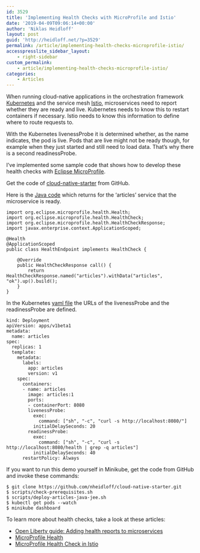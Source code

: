 ```yaml
---
id: 3529
title: 'Implementing Health Checks with MicroProfile and Istio'
date: '2019-04-09T09:06:14+00:00'
author: 'Niklas Heidloff'
layout: post
guid: 'http://heidloff.net/?p=3529'
permalink: /article/implementing-health-checks-microprofile-istio/
accesspresslite_sidebar_layout:
    - right-sidebar
custom_permalink:
    - article/implementing-health-checks-microprofile-istio/
categories:
    - Articles
---
```


When running cloud-native applications in the orchestration framework [Kubernetes](https://kubernetes.io/) and the service mesh [Istio](https://istio.io/), microservices need to report whether they are ready and live. Kubernetes needs to know this to restart containers if necessary. Istio needs to know this information to define where to route requests to.

With the Kubernetes livenessProbe it is determined whether, as the name indicates, the pod is live. Pods that are live might not be ready though, for example when they just started and still need to load data. That’s why there is a second readinessProbe.

I’ve implemented some sample code that shows how to develop these health checks with [Eclipse MicroProfile](https://microprofile.io/).

Get the code of [cloud-native-starter](https://github.com/nheidloff/cloud-native-starter) from GitHub.

Here is the [Java code](https://github.com/nheidloff/cloud-native-starter/blob/master/articles-java-jee/src/main/java/com/ibm/articles/apis/HealthEndpoint.java) which returns for the ‘articles’ service that the microservice is ready.

```
import org.eclipse.microprofile.health.Health;
import org.eclipse.microprofile.health.HealthCheck;
import org.eclipse.microprofile.health.HealthCheckResponse;
import javax.enterprise.context.ApplicationScoped;

@Health
@ApplicationScoped
public class HealthEndpoint implements HealthCheck {

    @Override
    public HealthCheckResponse call() {
        return HealthCheckResponse.named("articles").withData("articles", "ok").up().build();
    }
}
```

In the Kubernetes [yaml file](https://github.com/nheidloff/cloud-native-starter/blob/master/articles-java-jee/deployment/kubernetes.yaml) the URLs of the livenessProbe and the readinessProbe are defined.

```
kind: Deployment
apiVersion: apps/v1beta1
metadata:
  name: articles
spec:
  replicas: 1
  template:
    metadata:
      labels:
        app: articles
        version: v1
    spec:
      containers:
      - name: articles
        image: articles:1
        ports:
        - containerPort: 8080
        livenessProbe:
          exec:
            command: ["sh", "-c", "curl -s http://localhost:8080/"]
          initialDelaySeconds: 20
        readinessProbe:
          exec:
            command: ["sh", "-c", "curl -s http://localhost:8080/health | grep -q articles"]
          initialDelaySeconds: 40
      restartPolicy: Always
```

If you want to run this demo yourself in Minikube, get the code from GitHub and invoke these commands:

```
$ git clone https://github.com/nheidloff/cloud-native-starter.git
$ scripts/check-prerequisites.sh
$ scripts/deploy-articles-java-jee.sh
$ kubectl get pods --watch
$ minikube dashboard
```

To learn more about health checks, take a look at these articles:

- [Open Liberty guide: Adding health reports to microservices](https://openliberty.io/guides/microprofile-health.html)
- [MicroProfile Health](https://microprofile.io/project/eclipse/microprofile-health)
- [MicroProfile Health Check in Istio](https://www.eclipse.org/community/eclipse_newsletter/2018/september/MicroProfile_istio.php#healthcheck)
